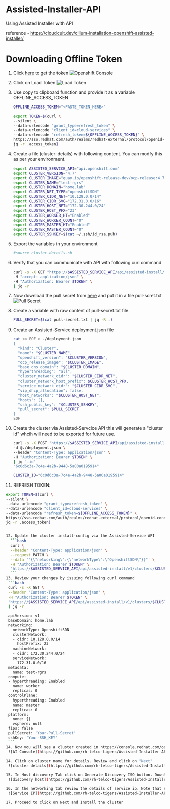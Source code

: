 # Assisted-Installer-API
Using Assisted Installer with API

reference - https://cloudcult.dev/cilium-installation-openshift-assisted-installer/

# Downloading Offline Token

1. Click [here](https://console.redhat.com/openshift/token) to get the token
   ![Openshift Console](https://github.com/rh-telco-tigers/Assisted-Installer-API/blob/main/images/load-token.png)

2. Click on Load Token
   ![Load Token](https://github.com/rh-telco-tigers/Assisted-Installer-API/blob/main/images/copy-token.png)

3. Use copy to clipboard function and provide it as a variable OFFLINE_ACCESS_TOKEN
   ```bash
   OFFLINE_ACCESS_TOKEN="<PASTE_TOKEN_HERE>"

   export TOKEN=$(curl \
   --silent \
   --data-urlencode "grant_type=refresh_token" \
   --data-urlencode "client_id=cloud-services" \
   --data-urlencode "refresh_token=${OFFLINE_ACCESS_TOKEN}" \
   https://sso.redhat.com/auth/realms/redhat-external/protocol/openid-connect/token | \
   jq -r .access_token)
   ```
4. Create a file (cluster-details) with following content. You can modfy this as per your environment. 
    ```bash
    export ASSISTED_SERVICE_API="api.openshift.com"
    export CLUSTER_VERSION="4.7"
    export CLUSTER_IMAGE="quay.io/openshift-release-dev/ocp-release:4.7.21-x86_64"
    export CLUSTER_NAME="test-rgrs"
    export CLUSTER_DOMAIN="home.lab"
    export CLUSTER_NET_TYPE="openshiftSDN"
    export CLUSTER_CIDR_NET="10.128.0.0/14"
    export CLUSTER_CIDR_SVC="172.31.0.0/16"
    export CLUSTER_HOST_NET="172.30.244.0/24"
    export CLUSTER_HOST_PFX="23"
    export CLUSTER_WORKER_HT="Enabled"
    export CLUSTER_WORKER_COUNT="0"
    export CLUSTER_MASTER_HT="Enabled"
    export CLUSTER_MASTER_COUNT="0"
    export CLUSTER_SSHKEY=$(cat ~/.ssh/id_rsa.pub)
    ```
5. Export the variables in your environment
    ```bash
    #source cluster-details.sh
    ```
6. Verify that you can communicate with API with following curl command
    ```bash
    curl -s -X GET "https://$ASSISTED_SERVICE_API/api/assisted-install/v1/clusters" \
    -H "accept: application/json" \
    -H "Authorization: Bearer $TOKEN" \
    | jq -r
    ```
7. Now download the pull secret from [here](https://cloud.redhat.com/openshift/install/pull-secret) and put it in a file pull-scret.txt
    ![Pull Secret](https://github.com/rh-telco-tigers/Assisted-Installer-API/blob/main/images/pull-secret.png)
    
8. Create a variable with raw content of pull-secret.txt file.
    ```bash
    PULL_SECRET=$(cat pull-secret.txt | jq -R .)
    ```
9. Create an Assisted-Service deployment.json file
    ```bash
    cat << EOF > ./deployment.json
    {
      "kind": "Cluster",
      "name": "$CLUSTER_NAME",
      "openshift_version": "$CLUSTER_VERSION",
      "ocp_release_image": "$CLUSTER_IMAGE",
      "base_dns_domain": "$CLUSTER_DOMAIN",
      "hyperthreading": "all",
      "cluster_network_cidr": "$CLUSTER_CIDR_NET",
      "cluster_network_host_prefix": $CLUSTER_HOST_PFX,
      "service_network_cidr": "$CLUSTER_CIDR_SVC",
      "vip_dhcp_allocation": false,
      "host_networks": "$CLUSTER_HOST_NET",
      "hosts": [],
      "ssh_public_key": "$CLUSTER_SSHKEY",
      "pull_secret": $PULL_SECRET
    }
    EOF
    ```
10. Create the cluster via Assisted-Servcice API this will generate a "cluster id" whcih will need to be exported for future use.
     ```bash
     curl -s -X POST "https://$ASSISTED_SERVICE_API/api/assisted-install/v1/clusters" \
     -d @./deployment.json \
     --header "Content-Type: application/json" \
     -H "Authorization: Bearer $TOKEN" \
     | jq '.id'
     "6c0d6c3a-7c4e-4a2b-9448-5a00a0195914"

    CLUSTER_ID="6c0d6c3a-7c4e-4a2b-9448-5a00a0195914"
    ```

11. REFRESH TOKEN:
   ```bash
   export TOKEN=$(curl \
   --silent \
   --data-urlencode "grant_type=refresh_token" \
   --data-urlencode "client_id=cloud-services" \
   --data-urlencode "refresh_token=${OFFLINE_ACCESS_TOKEN}" \
   https://sso.redhat.com/auth/realms/redhat-external/protocol/openid-connect/token | \
   jq -r .access_token)
   

12. Update the cluster install-config via the Assisted-Service API
     ```bash
     curl \
     --header "Content-Type: application/json" \
     --request PATCH \
     --data '"{\"networking\":{\"networkType\":\"OpenshiftSDN\"}}"' \
     -H "Authorization: Bearer $TOKEN" \
     "https://$ASSISTED_SERVICE_API/api/assisted-install/v1/clusters/$CLUSTER_ID/install-config"
     ```
13. Review your changes by issuing following curl command
    ```bash
    curl -s -X GET \
    --header "Content-Type: application/json" \
    -H "Authorization: Bearer $TOKEN" \
    "https://$ASSISTED_SERVICE_API/api/assisted-install/v1/clusters/$CLUSTER_ID/install-config" \
    | jq -r
    
    apiVersion: v1
    baseDomain: home.lab
    networking:
      networkType: OpenshiftSDN
      clusterNetwork:
      - cidr: 10.128.0.0/14
        hostPrefix: 23
      machineNetwork:
      - cidr: 172.30.244.0/24
      serviceNetwork:
      - 172.31.0.0/16
    metadata:
      name: test-rgrs
    compute:
    - hyperthreading: Enabled
      name: worker
      replicas: 0
    controlPlane:
      hyperthreading: Enabled
      name: master
      replicas: 0
    platform:
      none: {}
      vsphere: null
    fips: false
    pullSecret: 'Your-Pull-Secret'
    sshKey: 'Your-SSH_KEY'
    ```
14. Now you will see a cluster created in https://console.redhat.com/openshift/assisted-installer/clusters
    ![AI Console](https://github.com/rh-telco-tigers/Assisted-Installer-API/blob/main/images/ai-console.png)

14. Click on cluster name for details. Review and click on "Next"
    ![cluster details](https://github.com/rh-telco-tigers/Assisted-Installer-API/blob/main/images/cluster-details.png)
 
15. In Host discovery Tab click on Generate Discovery ISO button. Download the ISO and boot you VM/Baremetal with ISO.
    ![discovery host](https://github.com/rh-telco-tigers/Assisted-Installer-API/blob/main/images/discovery-iso.png)

16. In the networking tab review the details of service ip. Note that service IP is the one which we specified in cluster-details file
    ![Service IP](https://github.com/rh-telco-tigers/Assisted-Installer-API/blob/main/images/service-ip.png)

17. Proceed to click on Next and Install the cluster
